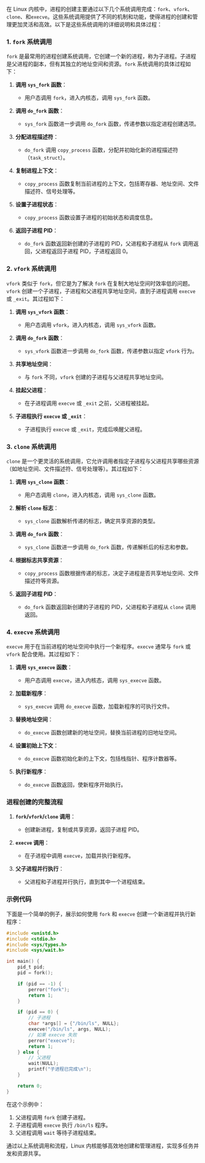 在 Linux 内核中，进程的创建主要通过以下几个系统调用完成：`fork`、`vfork`、`clone`、和`execve`。这些系统调用提供了不同的机制和功能，使得进程的创建和管理更加灵活和高效。以下是这些系统调用的详细说明和具体过程：

### 1. `fork` 系统调用

`fork` 是最常用的进程创建系统调用，它创建一个新的进程，称为子进程。子进程是父进程的副本，但有其独立的地址空间和资源。`fork` 系统调用的具体过程如下：

1. **调用 `sys_fork` 函数**：
    - 用户态调用 `fork`，进入内核态，调用 `sys_fork` 函数。

2. **调用 `do_fork` 函数**：
    - `sys_fork` 函数进一步调用 `do_fork` 函数，传递参数以指定进程创建选项。

3. **分配进程描述符**：
    - `do_fork` 调用 `copy_process` 函数，分配并初始化新的进程描述符（`task_struct`）。

4. **复制进程上下文**：
    - `copy_process` 函数复制当前进程的上下文，包括寄存器、地址空间、文件描述符、信号处理等。

5. **设置子进程状态**：
    - `copy_process` 函数设置子进程的初始状态和调度信息。

6. **返回子进程 PID**：
    - `do_fork` 函数返回新创建的子进程的 PID，父进程和子进程从 `fork` 调用返回，父进程返回子进程 PID，子进程返回 0。

### 2. `vfork` 系统调用

`vfork` 类似于 `fork`，但它是为了解决 `fork` 在复制大地址空间时效率低的问题。`vfork` 创建一个子进程，子进程和父进程共享地址空间，直到子进程调用 `execve` 或 `_exit`。其过程如下：

1. **调用 `sys_vfork` 函数**：
    - 用户态调用 `vfork`，进入内核态，调用 `sys_vfork` 函数。

2. **调用 `do_fork` 函数**：
    - `sys_vfork` 函数进一步调用 `do_fork` 函数，传递参数以指定 `vfork` 行为。

3. **共享地址空间**：
    - 与 `fork` 不同，`vfork` 创建的子进程与父进程共享地址空间。

4. **挂起父进程**：
    - 在子进程调用 `execve` 或 `_exit` 之前，父进程被挂起。

5. **子进程执行 `execve` 或 `_exit`**：
    - 子进程执行 `execve` 或 `_exit`，完成后唤醒父进程。

### 3. `clone` 系统调用

`clone` 是一个更灵活的系统调用，它允许调用者指定子进程与父进程共享哪些资源（如地址空间、文件描述符、信号处理等）。其过程如下：

1. **调用 `sys_clone` 函数**：
    - 用户态调用 `clone`，进入内核态，调用 `sys_clone` 函数。

2. **解析 `clone` 标志**：
    - `sys_clone` 函数解析传递的标志，确定共享资源的类型。

3. **调用 `do_fork` 函数**：
    - `sys_clone` 函数进一步调用 `do_fork` 函数，传递解析后的标志和参数。

4. **根据标志共享资源**：
    - `copy_process` 函数根据传递的标志，决定子进程是否共享地址空间、文件描述符等资源。

5. **返回子进程 PID**：
    - `do_fork` 函数返回新创建的子进程的 PID，父进程和子进程从 `clone` 调用返回。

### 4. `execve` 系统调用

`execve` 用于在当前进程的地址空间中执行一个新程序。`execve` 通常与 `fork` 或 `vfork` 配合使用。其过程如下：

1. **调用 `sys_execve` 函数**：
    - 用户态调用 `execve`，进入内核态，调用 `sys_execve` 函数。

2. **加载新程序**：
    - `sys_execve` 调用 `do_execve` 函数，加载新程序的可执行文件。

3. **替换地址空间**：
    - `do_execve` 函数创建新的地址空间，替换当前进程的旧地址空间。

4. **设置初始上下文**：
    - `do_execve` 函数初始化新的上下文，包括栈指针、程序计数器等。

5. **执行新程序**：
    - `do_execve` 函数返回，使新程序开始执行。

### 进程创建的完整流程

1. **`fork`/`vfork`/`clone` 调用**：
    - 创建新进程，复制或共享资源，返回子进程 PID。

2. **`execve` 调用**：
    - 在子进程中调用 `execve`，加载并执行新程序。

3. **父子进程并行执行**：
    - 父进程和子进程并行执行，直到其中一个进程结束。

### 示例代码

下面是一个简单的例子，展示如何使用 `fork` 和 `execve` 创建一个新进程并执行新程序：

```c
#include <unistd.h>
#include <stdio.h>
#include <sys/types.h>
#include <sys/wait.h>

int main() {
    pid_t pid;
    pid = fork();

    if (pid == -1) {
        perror("fork");
        return 1;
    }

    if (pid == 0) {
        // 子进程
        char *args[] = {"/bin/ls", NULL};
        execve("/bin/ls", args, NULL);
        // 如果 execve 失败
        perror("execve");
        return 1;
    } else {
        // 父进程
        wait(NULL);
        printf("子进程已完成\n");
    }

    return 0;
}
```

在这个示例中：

1. 父进程调用 `fork` 创建子进程。
2. 子进程调用 `execve` 执行 `/bin/ls` 程序。
3. 父进程调用 `wait` 等待子进程结束。

通过以上系统调用和流程，Linux 内核能够高效地创建和管理进程，实现多任务并发和资源共享。